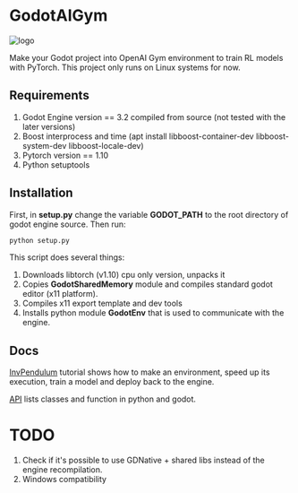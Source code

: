 # GodotAIGym
![logo](docs/Fig/GodotGymLogo.png)


Make your Godot project into OpenAI Gym environment to train RL models with PyTorch. This project only runs on Linux systems for now.

## Requirements
1. Godot Engine version == 3.2 compiled from source (not tested with the later versions)
2. Boost interprocess and time (apt install libboost-container-dev libboost-system-dev libboost-locale-dev)
3. Pytorch version == 1.10
4. Python setuptools


## Installation
First, in **setup.py** change the variable **GODOT_PATH** to the root directory of godot engine source. Then run:
```bash
python setup.py
```
This script does several things:
1. Downloads libtorch (v1.10) cpu only version, unpacks it
2. Copies **GodotSharedMemory** module and compiles standard godot editor (x11 platform).
3. Compiles x11 export template and dev tools
4. Installs python module **GodotEnv** that is used to communicate with the engine.

## Docs
[InvPendulum](https://lupoglaz.github.io/GodotAIGym/tutorial_basic.html)
tutorial shows how to make an environment, speed up its execution, train a model and deploy back to the engine.

[API](https://lupoglaz.github.io/GodotAIGym/API.html) lists classes and function in python and godot.

# TODO
1. Check if it's possible to use GDNative + shared libs instead of the engine recompilation.
2. Windows compatibility